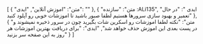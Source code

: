 [
  {
    "متن": "اموزش آنلاین",
    "ایدی": ""
  },
  {
    "متن": "سازنده :ALi135",
    "ایدی ": "در حال تعمیر و بهبود سازی سرورها هستیم لطفا صبور باشید تا اموزشات خوبی رو آپلود کنید"
  },
  {
    "متن": "نکته لطفا اموزشات رو اسکرین شات بگیرید چون در سرور ذخیره نمیشوند و در پست بعدی این اموزش حذف خواهد شد",
    "ایدی": "برای دریافت بهترین اموزشات هر روز به این صفحه سر بزنید"
  }
]
